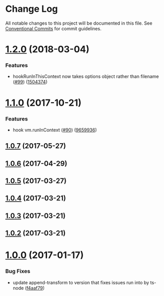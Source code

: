 # Change Log

All notable changes to this project will be documented in this file.
See [Conventional Commits](https://conventionalcommits.org) for commit guidelines.

<a name="1.2.0"></a>
# [1.2.0](https://github.com/istanbuljs/istanbuljs/compare/istanbul-lib-hook@1.1.0...istanbul-lib-hook@1.2.0) (2018-03-04)


### Features

* hookRunInThisContext now takes options object rather than filename  ([#99](https://github.com/istanbuljs/istanbuljs/issues/99)) ([1504374](https://github.com/istanbuljs/istanbuljs/commit/1504374))




<a name="1.1.0"></a>
# [1.1.0](https://github.com/istanbuljs/istanbuljs/compare/istanbul-lib-hook@1.0.7...istanbul-lib-hook@1.1.0) (2017-10-21)


### Features

* hook vm.runInContext ([#90](https://github.com/istanbuljs/istanbuljs/issues/90)) ([9659936](https://github.com/istanbuljs/istanbuljs/commit/9659936))




<a name="1.0.7"></a>
## [1.0.7](https://github.com/istanbuljs/istanbuljs/compare/istanbul-lib-hook@1.0.6...istanbul-lib-hook@1.0.7) (2017-05-27)




<a name="1.0.6"></a>
## [1.0.6](https://github.com/istanbuljs/istanbul-lib-hook/compare/istanbul-lib-hook@1.0.5...istanbul-lib-hook@1.0.6) (2017-04-29)




<a name="1.0.5"></a>
## [1.0.5](https://github.com/istanbuljs/istanbul-lib-hook/compare/istanbul-lib-hook@1.0.4...istanbul-lib-hook@1.0.5) (2017-03-27)

<a name="1.0.4"></a>
## [1.0.4](https://github.com/istanbuljs/istanbul-lib-hook/compare/istanbul-lib-hook@1.0.3...istanbul-lib-hook@1.0.4) (2017-03-21)

<a name="1.0.3"></a>
## [1.0.3](https://github.com/istanbuljs/istanbul-lib-hook/compare/istanbul-lib-hook@1.0.2...istanbul-lib-hook@1.0.3) (2017-03-21)

<a name="1.0.2"></a>
## [1.0.2](https://github.com/istanbuljs/istanbul-lib-hook/compare/istanbul-lib-hook@1.0.0...istanbul-lib-hook@1.0.2) (2017-03-21)

<a name="1.0.0"></a>
# [1.0.0](https://github.com/istanbuljs/istanbul-lib-hook/compare/v1.0.0-alpha.3...v1.0.0) (2017-01-17)


### Bug Fixes

* update append-transform to version that fixes issues run into by ts-node ([f4aaf79](https://github.com/istanbuljs/istanbul-lib-hook/commit/f4aaf79))
